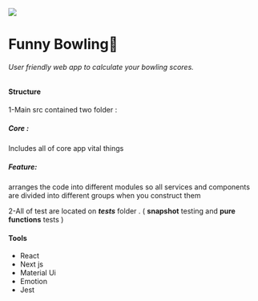 

![](https://cdn-icons-png.flaticon.com/128/190/190781.png)

# Funny Bowling🎳

###### User friendly web app to calculate your bowling scores.

#### Structure
1-Main src contained two folder :
##### Core :
Includes all of core app vital things
##### Feature:
arranges the code into different modules so all services and components are divided into different groups when you construct them

2-All of test are located on *__tests__*  folder . ( **snapshot** testing and **pure functions** tests )



#### Tools
* React
* Next js
* Material Ui
* Emotion
* Jest
